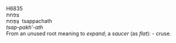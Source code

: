 <body>
  <p>H6835<br>  צפּחת  <br> צַּפַּחַת  ‎  tsappachath  <br><i>tsap-pakh‘-ath </i><br>From an unused root meaning to <i>expand</i>; a <i>saucer</i> (as <i>flat</i>): - cruse.<br></p>
 </body>